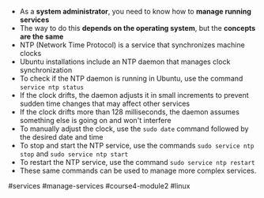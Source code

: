 -   As a **system administrator**, you need to know how to **manage running services**
-   The way to do this **depends on the operating system**, but the **concepts are the same**
-   NTP (Network Time Protocol) is a service that synchronizes machine clocks
-   Ubuntu installations include an NTP daemon that manages clock synchronization
-   To check if the NTP daemon is running in Ubuntu, use the command `service ntp status`
-   If the clock drifts, the daemon adjusts it in small increments to prevent sudden time changes that may affect other services
-   If the clock drifts more than 128 milliseconds, the daemon assumes something else is going on and won't interfere
-   To manually adjust the clock, use the `sudo date` command followed by the desired date and time
-   To stop and start the NTP service, use the commands `sudo service ntp stop` and `sudo service ntp start`
-   To restart the NTP service, use the command `sudo service ntp restart`
-   These same commands can be used to manage more complex services.

#services #manage-services #course4-module2 #linux 